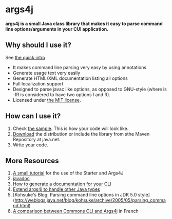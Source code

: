 args4j
======
**args4j is a small Java class library that makes it easy to parse command line options/arguments in your CUI
application.**

Why should I use it?
--------------------

See [the quick intro](http://weblogs.java.net/blog/kohsuke/archive/2005/05/parsing_command.html)

- It makes command line parsing very easy by using annotations
- Generate usage text very easily
- Generate HTML/XML documentation listing all options
- Full localization support
- Designed to parse javac like options, as opposed to GNU-style (where ls -lR is considered to have two options l and
  R).
- Licensed under [the MIT license](http://www.opensource.org/licenses/mit-license.php).

How can I use it?
-----------------

1. Check [the sample](https://github.com/kohsuke/args4j/blob/master/args4j/examples/SampleMain.java). This is how your
   code will look like.
2. [Download](http://maven.glassfish.org/content/groups/public/args4j/) the distribution or include the library from
   sthe Maven Repository at java.net.
3. Write your code.

More Resources
--------------

1. [A small tutorial](http://args4j.kohsuke.org/sample.html) for the use of the Starter and Args4J
2. [javadoc](http://args4j.kohsuke.org/args4j/apidocs/)
3. [How to generate a documentation for your CLI](http://args4j.kohsuke.org/apt.html)
4. [Extend args4j to handle other Java types](http://args4j.kohsuke.org/implementOptionhandler.html)
5. [Kohsuke's Blog: Parsing command line options in JDK 5.0 style]
   (http://weblogs.java.net/blog/kohsuke/archive/2005/05/parsing_command.html)
6. [A comparison between Commons CLI and Args4j](http://hikage.developpez.com/java/articles/api/cli-vs-args4j/) in
   French
